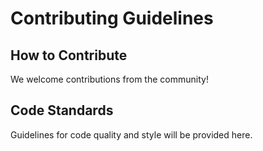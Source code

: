 # Contributing Guidelines

## How to Contribute
We welcome contributions from the community!

## Code Standards
Guidelines for code quality and style will be provided here.
